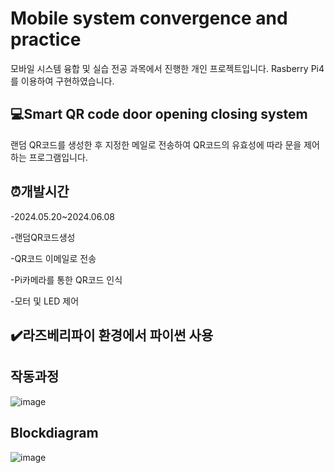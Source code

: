 # Mobile system convergence and practice
모바일 시스템 융합 및 실습 전공 과목에서 진행한 개인 프로젝트입니다. Rasberry Pi4를 이용하여 구현하였습니다.

## 💻Smart QR code door opening closing system
랜덤 QR코드를 생성한 후 지정한 메일로 전송하여 QR코드의 유효성에 따라 문을 제어하는 프로그램입니다.

## ⏰개발시간
-2024.05.20~2024.06.08


-랜덤QR코드생성


-QR코드 이메일로 전송


-Pi카메라를 통한 QR코드 인식


-모터 및 LED 제어

## ✔️라즈베리파이 환경에서 파이썬 사용

## 작동과정
![image](https://github.com/minhyun1029/RasberryPi-project/assets/49275459/864d4cb3-cb2f-4546-83d8-978450e40079)


## Blockdiagram
![image](https://github.com/minhyun1029/RasberryPi-project/assets/49275459/e8d2cfca-179d-4442-9b20-ee7e2f66a277)

